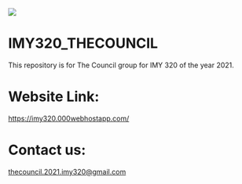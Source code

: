 <img src="https://i.imgur.com/uMNGoFP.jpg" />

# IMY320_THECOUNCIL
This repository is for The Council group for IMY 320 of the year 2021.

# Website Link:
https://imy320.000webhostapp.com/

# Contact us:
thecouncil.2021.imy320@gmail.com
